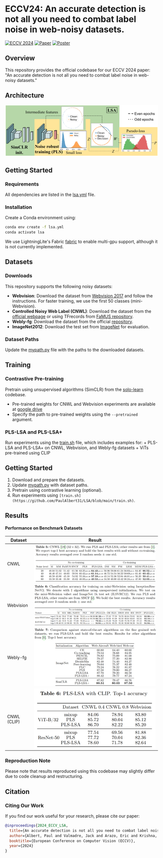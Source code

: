 # ECCV24: An accurate detection is not all you need to combat label noise in web-noisy datasets.

[![ECCV 2024](https://img.shields.io/badge/ECCV-2024-blue)](https://www.ecva.net/papers/eccv_2024/papers_ECCV/papers/06511.pdf)
[![Paper](https://img.shields.io/badge/Paper-PDF-orange)](https://www.ecva.net/papers/eccv_2024/papers_ECCV/papers/06511.pdf)
[![Poster](https://img.shields.io/badge/Poster-PDF-yellow)](https://eccv.ecva.net/media/PosterPDFs/ECCV%202024/2673.png?t=1726103500.6770017)


## Overview

This repository provides the official codebase for our ECCV 2024 paper: "An accurate detection is not all you need to combat label noise in web-noisy datasets."


## Architecture

![PLS-LSA Architecture](https://github.com/PaulAlbert31/LSA/blob/main/images/6511_thumb.png)


## Getting Started

### Requirements

All dependencies are listed in the [lsa.yml](https://github.com/PaulAlbert31/LSA/blob/main/lsa.yml) file.


### Installation

Create a Conda environment using:
```sh
conda env create -f lsa.yml
conda activate lsa
```

We use LightningLite's Fabric [fabric](https://github.com/Lightning-AI/pytorch-lightning?tab=readme-ov-file#lightning-fabric-expert-control) to enable multi-gpu support, although it is not currently implemented.

## Datasets

### Downloads
This repository supports the following noisy datasets:

* **Webvision**: Download the dataset from [Webvision 2017](https://data.vision.ee.ethz.ch/cvl/webvision/dataset2017.html) and follow the instructions. For faster training, we use the first 50 classes (mini-Webvision).
* **Controlled Noisy Web Label (CNWL)**: Download the dataset from the [official webpage](https://google.github.io/controlled-noisy-web-labels/index.html) or using TFrecords from [FaMUS repository](https://github.com/youjiangxu/FaMUS?tab=readme-ov-file#dataset).
* **Webly-fg**: Download the dataset from the official [repository](https://github.com/NUST-Machine-Intelligence-Laboratory/weblyFG-dataset).
* **ImageNet2012**: Download the test set from [ImageNet](https://image-net.org/download.php) for evaluation.

### Dataset Paths
Update the [mypath.py](https://github.com/PaulAlbert31/LSA/blob/main/lsa.yml) file with the paths to the downloaded datasets.

## Training

### Contrastive Pre-training
Pretrain using unsupervised algorithms (SimCLR) from the [solo-learn](https://github.com/vturrisi/solo-learn) codebase.

* Pre-trained weights for CNWL and Webvision experiments are available at [google drive](https://drive.google.com/drive/folders/1WGupEKQUTHBH0-mc4LJqgDC1c_ilk8_c?usp=sharing)
* Specify the path to pre-trained weights using the `--pretrained` argument.


### PLS-LSA and PLS-LSA+
Run experiments using the [train.sh](https://github.com/PaulAlbert31/LSA/blob/main/train.sh) file, which includes examples for:
	+ PLS-LSA and PLS-LSA+ on CNWL, Webvision, and Webly-fg datasets
	+ ViTs pre-trained using CLIP


## Getting Started
1. Download and prepare the datasets.
2. Update [mypath.py](https://github.com/PaulAlbert31/LSA/blob/main/lsa.yml) with dataset paths.
3. Pretrain using contrastive learning (optional).
4. Run experiments using `[train.sh](https://github.com/PaulAlbert31/LSA/blob/main/train.sh)`.

## Results

#### Performance on Benchmark Datasets

| Dataset | Result |
| --- | --- |
| CNWL | ![CNWL](https://github.com/PaulAlbert31/LSA/blob/main/images/CNWL.png) |
| Webvision | ![Webvision](https://github.com/PaulAlbert31/LSA/blob/main/images/Webvision.png) |
| Webly-fg | ![Webly-fg](https://github.com/PaulAlbert31/LSA/blob/main/images/Webly-fg.png) |
| CNWL (CLIP) | ![CNWL CLIP](https://github.com/PaulAlbert31/LSA/blob/main/images/CNWL_CLIP.png) |


### Reproduction Note

Please note that results reproduced using this codebase may slightly differ due to code cleanup and restructuring.


## Citation

### Citing Our Work

If you find our work useful for your research, please cite our paper:


```bibtex
@inproceedings{2024_ECCV_LSA,
  title={An accurate detection is not all you need to combat label noise in web-noisy datasets},
  author={Albert, Paul and Valmadre, Jack and Arazo, Eric and Krishna, Tarun and O'Connor, Noel E and McGuinness, Kevin},
  booktitle={European Conference on Computer Vision (ECCV)},
  year={2024}
}
```